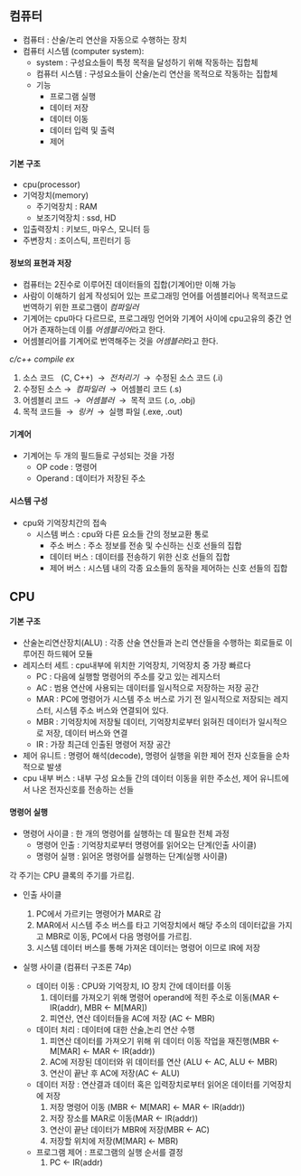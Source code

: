 ## 컴퓨터

- 컴퓨터 : 산술/논리 연산을 자동으로 수행하는 장치
- 컴퓨터 시스템 (computer system):
	- system : 구성요소들이 특정 목적을 달성하기 위해 작동하는 집합체
	- 컴퓨터 시스템 : 구성요소들이 산술/논리 연산을 목적으로 작동하는 집합체
	- 기능 
		- 프로그램 실행
		- 데이터 저장
		- 데이터 이동
		- 데이터 입력 및 출력
		- 제어

#### 기본 구조
- cpu(processor)
- 기억장치(memory)
	- 주기억장치 : RAM
	- 보조기억장치 : ssd, HD
- 입출력장치 : 키보드, 마우스, 모니터 등
- 주변장치 : 조이스틱, 프린터기 등

#### 정보의 표현과 저장
- 컴퓨터는 2진수로 이루어진 데이터들의 집합(기계어)만 이해 가능
- 사람이 이해하기 쉽게 작성되어 있는 프로그래밍 언어를 어셈블리어나 목적코드로 번역하기 위한 프로그램이 *컴파일러*
- 기계어는 cpu마다 다르므로, 프로그래밍 언어와 기계어 사이에 cpu고유의 중간 언어가 존재하는데 이를 *어셈블리어*라고 한다.
- 어셈블리어를 기계어로 번역해주는 것을 *어셈블러*라고 한다.

*c/c++ compile ex*
1. 소스 코드   (C, C++)  →  *전처리기*  →  수정된 소스 코드 (.i)
2. 수정된 소스 →  *컴파일러*  →  어셈블리 코드 (.s)
3. 어셈블리 코드  →  *어셈블러*  →  목적 코드 (.o, .obj)
4. 목적 코드들  →  *링커*  →  실행 파일 (.exe, .out)

#### 기계어
- 기계어는 두 개의 필드들로 구성되는 것을 가정
	- OP code : 명령어
	- Operand : 데이터가 저장된 주소

#### 시스템 구성

- cpu와 기억장치간의 접속
	- 시스템 버스 : cpu와 다른 요소들 간의 정보교환 통로
		- 주소 버스 : 주소 정보를 전송 및 수신하는 신호 선들의 집합
		- 데이터 버스 : 데이터를 전송하기 위한 신호 선들의 집합
		- 제어 버스 : 시스템 내의 각종 요소들의 동작을 제어하는 신호 선들의 집합


## CPU

#### 기본 구조
- 산술논리연산장치(ALU) : 각종 산술 연산들과 논리 연산들을 수행하는 회로들로 이루어진 하드웨어 모듈
- 레지스터 세트 : cpu내부에 위치한 기억장치, 기억장치 중 가장 빠르다
	- PC : 다음에 실행할 명령어의 주소를 갖고 있는 레지스터
	- AC : 범용 연산에 사용되는 데이터를 일시적으로 저장하는 저장 공간
	- MAR : PC에 명령어가 시스템 주소 버스로 가기 전 일시적으로 저장되는 레지스터, 시스템 주소 버스와 연결되어 있다. 
	- MBR : 기억장치에 저장될 데이터, 기억장치로부터 읽혀진 데이터가 일시적으로 저장, 데이터 버스와 연결
	- IR : 가장 최근데 인출된 명령어 저장 공간
- 제어 유니트 : 명령어 해석(decode), 명령어 실행을 위한 제어 전자 신호들을 순차적으로 발생
- cpu 내부 버스 : 내부 구성 요소들 간의 데이터 이동을 위한 주소선, 제어 유니트에서 나온 전자신호를 전송하는 선들

#### 명령어 실행

- 명령어 사이클 : 한 개의 명령어를 실행하는 데 필요한 전체 과정
	- 명령어 인출 : 기억장치로부터 명령어를 읽어오는 단계(인출 사이클)
	- 명령어 실행 : 읽어온 명령어를 실행하는 단계(실행 사이클)

각 주기는 CPU 클록의 주기를 가르킴.

- 인출 사이클 
	1. PC에서 가르키는 명령어가 MAR로 감
	2. MAR에서 시스템 주소 버스를 타고 기억장치에서 해당 주소의 데이터값을 가지고 MBR로 이동, PC에서 다음 명령어를 가르킴.
	3. 시스템 데이터 버스를 통해 가져온 데이터는 명령어 이므로 IR에 저장

- 실행 사이클 (컴퓨터 구조론 74p)
	- 데이터 이동 : CPU와 기억장치, IO 장치 간에 데이터를 이동
		1. 데이터를 가져오기 위해 명령어 operand에 적힌 주소로 이동(MAR <- IR(addr), MBR <- M[MAR])
		2. 피연산, 연산 데이터들을 AC에 저장 (AC <- MBR)
	- 데이터 처리 : 데이터에 대한 산술,논리 연산 수행
		1. 피연산 데이터를 가져오기 위해 위 데이터 이동 작업을 재진행(MBR <- M[MAR] <- MAR <- IR(addr))
		2. AC에 저장된 데이터와 위 데이터를 연산 (ALU <- AC, ALU <- MBR)
		3. 연산이 끝난 후 AC에 저장(AC <- ALU)
	- 데이터 저장 : 연산결과 데이터 혹은 입력장치로부터 읽어온 데이터를 기억장치에 저장
		1. 저장 명령어 이동 (MBR <- M[MAR] <- MAR <- IR(addr))
		2. 저장 장소를 MAR로 이동(MAR <- IR(addr))
		3. 연산이 끝난 데이터가 MBR에 저장(MBR <- AC)
		4. 저장할 위치에 저장(M[MAR] <- MBR)
	- 프로그램 제어 : 프로그램의 실행 순서를 결정
		1. PC <- IR(addr)

